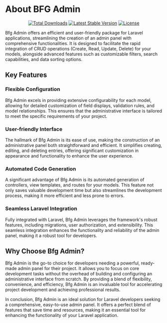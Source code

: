 # About BFG Admin

<p align="center">
<a href="https://packagist.org/packages/bfg/admin"><img src="https://img.shields.io/packagist/dt/bfg/admin" alt="Total Downloads" /></a>
<a href="https://packagist.org/packages/bfg/admin"><img src="https://img.shields.io/packagist/v/bfg/admin" alt="Latest Stable Version" /></a>
<a href="https://packagist.org/packages/bfg/admin"><img src="https://img.shields.io/packagist/l/bfg/admin" alt="License" /></a>
</p>

Bfg Admin offers an efficient and user-friendly package for Laravel applications, streamlining the creation of an admin panel with comprehensive functionalities. It is designed to facilitate the rapid integration of CRUD operations (Create, Read, Update, Delete) for your models, alongside advanced features such as customizable filters, search capabilities, and data sorting options.

## Key Features

### Flexible Configuration

Bfg Admin excels in providing extensive configurability for each model, allowing for detailed customization of field displays, validation rules, and model relationships. This ensures that the administrative interface is tailored to meet the specific requirements of your project.

### User-friendly Interface

The hallmark of Bfg Admin is its ease of use, making the construction of an administrative panel both straightforward and efficient. It simplifies creating, editing, and deleting entries, offering significant customization in appearance and functionality to enhance the user experience.

### Automated Code Generation

A significant advantage of Bfg Admin is its automated generation of controllers, view templates, and routes for your models. This feature not only saves valuable development time but also streamlines the development process, making it more efficient and less prone to errors.

### Seamless Laravel Integration

Fully integrated with Laravel, Bfg Admin leverages the framework's robust features, including migrations, user authorization, and extensibility. This seamless integration enhances the functionality and reliability of the admin panel, making it a robust tool for developers.

## Why Choose Bfg Admin?

Bfg Admin is the go-to choice for developers needing a powerful, ready-made admin panel for their project. It allows you to focus on core development tasks without the overhead of building and configuring an administrative interface from scratch. By providing a blend of flexibility, convenience, and efficiency, Bfg Admin is an invaluable tool for accelerating project development and achieving professional results.

In conclusion, Bfg Admin is an ideal solution for Laravel developers seeking a comprehensive, easy-to-use admin panel. It offers a perfect blend of features that save time and resources, making it an essential tool for enhancing the functionality of your Laravel application.
